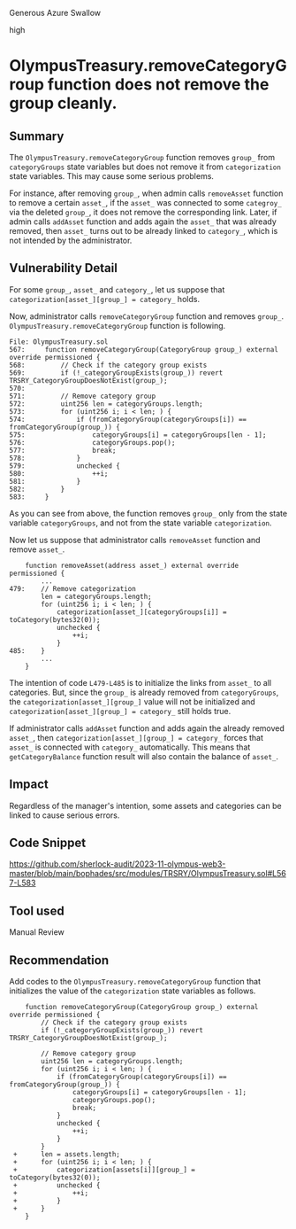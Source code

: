 Generous Azure Swallow

high

# OlympusTreasury.removeCategoryGroup function does not remove the group cleanly.

## Summary
The `OlympusTreasury.removeCategoryGroup` function removes `group_` from `categoryGroups` state variables but does not remove it from `categorization` state variables.
This may cause some serious problems.

For instance, after removing `group_`, when admin calls `removeAsset` function to remove a certain `asset_`, if the `asset_` was connected to some `categroy_` via the deleted `group_`, it does not remove the corresponding link.
Later, if admin calls `addAsset` function and adds again the `asset_` that was already removed, then `asset_` turns out to be already linked to `category_`, which is not intended by the administrator.

## Vulnerability Detail
For some `group_`, `asset_` and `category_`, let us suppose that `categorization[asset_][group_] = category_` holds.

Now, administrator calls `removeCategoryGroup` function and removes `group_`.
`OlympusTreasury.removeCategoryGroup` function is following.
```solidity
File: OlympusTreasury.sol
567:     function removeCategoryGroup(CategoryGroup group_) external override permissioned {
568:         // Check if the category group exists
569:         if (!_categoryGroupExists(group_)) revert TRSRY_CategoryGroupDoesNotExist(group_);
570: 
571:         // Remove category group
572:         uint256 len = categoryGroups.length;
573:         for (uint256 i; i < len; ) {
574:             if (fromCategoryGroup(categoryGroups[i]) == fromCategoryGroup(group_)) {
575:                 categoryGroups[i] = categoryGroups[len - 1];
576:                 categoryGroups.pop();
577:                 break;
578:             }
579:             unchecked {
580:                 ++i;
581:             }
582:         }
583:     }
```
As you can see from above, the function removes `group_` only from the state variable `categoryGroups`, and not from the state variable `categorization`.

Now let us suppose that administrator calls `removeAsset` function and remove `asset_`.
```solidity
    function removeAsset(address asset_) external override permissioned {
        ...
479:    // Remove categorization
        len = categoryGroups.length;
        for (uint256 i; i < len; ) {
            categorization[asset_][categoryGroups[i]] = toCategory(bytes32(0));
            unchecked {
                ++i;
            }
485:    }
        ...
    }
```
The intention of code `L479-L485` is to initialize the links from `asset_` to all categories.
But, since the `group_` is already removed from `categoryGroups`, the `categorization[asset_][group_]` value will not be initialized and `categorization[asset_][group_] = category_` still holds true.

If administrator calls `addAsset` function and adds again the already removed `asset_`, then `categorization[asset_][group_] = category_` forces that `asset_` is connected with `category_` automatically.
This means that `getCategoryBalance` function result will also contain the balance of `asset_`.

## Impact
Regardless of the manager's intention, some assets and categories can be linked to cause serious errors.

## Code Snippet
https://github.com/sherlock-audit/2023-11-olympus-web3-master/blob/main/bophades/src/modules/TRSRY/OlympusTreasury.sol#L567-L583

## Tool used
Manual Review

## Recommendation
Add codes to the `OlympusTreasury.removeCategoryGroup` function that initializes the value of the `categorization` state variables as follows.
```solidity
    function removeCategoryGroup(CategoryGroup group_) external override permissioned {
        // Check if the category group exists
        if (!_categoryGroupExists(group_)) revert TRSRY_CategoryGroupDoesNotExist(group_);

        // Remove category group
        uint256 len = categoryGroups.length;
        for (uint256 i; i < len; ) {
            if (fromCategoryGroup(categoryGroups[i]) == fromCategoryGroup(group_)) {
                categoryGroups[i] = categoryGroups[len - 1];
                categoryGroups.pop();
                break;
            }
            unchecked {
                ++i;
            }
        }
 +      len = assets.length;
 +      for (uint256 i; i < len; ) {
 +          categorization[assets[i]][group_] = toCategory(bytes32(0));
 +          unchecked {
 +              ++i;
 +          }
 +      }
    }
```